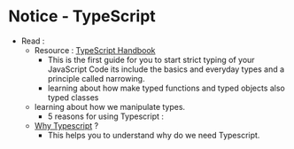 # Notice - TypeScript

- Read :
    - Resource : [TypeScript Handbook](https://www.typescriptlang.org/docs/handbook/)
        - This is the first guide for you to start strict typing of your JavaScript Code its include the basics and everyday types and a principle called narrowing.
        - learning about how make typed functions and typed objects also typed classes
    - learning about how we manipulate types.
        - 5 reasons for using Typescript :
    - [Why Typescript](https://linguinecode.com/post/5-reasons-why-to-use-typescript) ?
        - This helps you to understand why do we need Typescript.